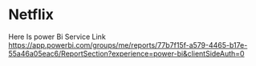 # Netflix
Here Is power Bi Service Link
https://app.powerbi.com/groups/me/reports/77b7f15f-a579-4465-b17e-55a46a05eac6/ReportSection?experience=power-bi&clientSideAuth=0
